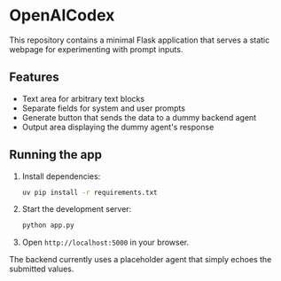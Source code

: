 # OpenAICodex

This repository contains a minimal Flask application that serves a static webpage for experimenting with prompt inputs.

## Features
- Text area for arbitrary text blocks
- Separate fields for system and user prompts
- Generate button that sends the data to a dummy backend agent
- Output area displaying the dummy agent's response

## Running the app
1. Install dependencies:
   ```bash
   uv pip install -r requirements.txt
   ```
2. Start the development server:
   ```bash
   python app.py
   ```
3. Open `http://localhost:5000` in your browser.

The backend currently uses a placeholder agent that simply echoes the submitted values.
